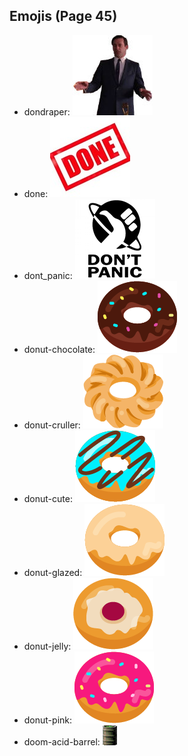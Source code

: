 
## Emojis (Page 45)

* dondraper: ![dondraper](output/dondraper.jpg)
* done: ![done](output/done.jpg)
* dont_panic: ![dont_panic](output/dont_panic.png)
* donut-chocolate: ![donut-chocolate](output/donut-chocolate.png)
* donut-cruller: ![donut-cruller](output/donut-cruller.png)
* donut-cute: ![donut-cute](output/donut-cute.png)
* donut-glazed: ![donut-glazed](output/donut-glazed.png)
* donut-jelly: ![donut-jelly](output/donut-jelly.png)
* donut-pink: ![donut-pink](output/donut-pink.png)
* doom-acid-barrel: ![doom-acid-barrel](output/doom-acid-barrel.gif)
